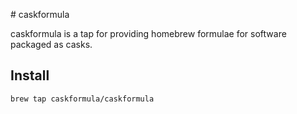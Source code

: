 # caskformula

caskformula is a tap for providing homebrew formulae for software packaged as casks.

## Install

```bash
brew tap caskformula/caskformula
```
